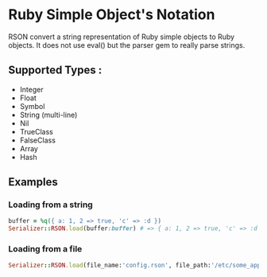 Ruby Simple Object's Notation
=============================

  RSON convert a string representation of Ruby simple objects to Ruby objects.
  It does not use eval() but the parser gem to really parse strings.

## Supported Types :
  - Integer
  - Float
  - Symbol
  - String (multi-line)
  - Nil
  - TrueClass
  - FalseClass
  - Array
  - Hash

## Examples

### Loading from a string
```ruby
buffer = %q({ a: 1, 2 => true, 'c' => :d })
Serializer::RSON.load(buffer:buffer) # => { a: 1, 2 => true, 'c' => :d }
```
### Loading from a file
```ruby
Serializer::RSON.load(file_name:'config.rson', file_path:'/etc/some_application')
```
